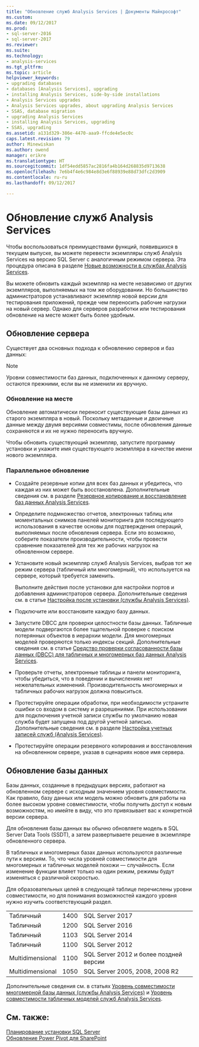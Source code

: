 ```yaml
---
title: "Обновление служб Analysis Services | Документы Майкрософт"
ms.custom: 
ms.date: 09/12/2017
ms.prod:
- sql-server-2016
- sql-server-2017
ms.reviewer: 
ms.suite: 
ms.technology:
- analysis-services
ms.tgt_pltfrm: 
ms.topic: article
helpviewer_keywords:
- upgrading databases
- databases [Analysis Services], upgrading
- installing Analysis Services, side-by-side installations
- Analysis Services upgrades
- Analysis Services upgrades, about upgrading Analysis Services
- SSAS, database migration
- upgrading Analysis Services
- installing Analysis Services, upgrading
- SSAS, upgrading
ms.assetid: a131d329-386e-4470-aaa9-ffcde4e5ec0c
caps.latest.revision: 79
author: Minewiskan
ms.author: owend
manager: erikre
ms.translationtype: HT
ms.sourcegitcommit: 1df54edd5857ac2816fa4b164d268835d9713638
ms.openlocfilehash: 7e6b4f4e6c984e8d3e6f88939e88d73dfc2d3909
ms.contentlocale: ru-ru
ms.lasthandoff: 09/12/2017

---
```

# <a name="upgrade-analysis-services"></a>Обновление служб Analysis Services
  Чтобы воспользоваться преимуществами функций, появившихся в текущем выпуске, вы можете перевести экземпляры служб Analysis Services на версию SQL Server с аналогичным режимом сервера. Эта процедура описана в разделе [Новые возможности в службах Analysis Services](../../analysis-services/what-s-new-in-analysis-services.md).  
  
 Вы можете обновить каждый экземпляр на месте независимо от других экземпляров, выполняемых на том же оборудовании. Но большинство администраторов устанавливают экземпляр новой версии для тестирования приложений, прежде чем переносить рабочие нагрузки на новый сервер. Однако для серверов разработки или тестирования обновление на месте может быть более удобным.  
  
## <a name="server-upgrade"></a>Обновление сервера  
 Существует два основных подхода к обновлению серверов и баз данных:  
  
> [!NOTE]
> Уровни совместимости баз данных, подключенных к данному серверу, остаются прежними, если вы не изменили их вручную.
   
  
### <a name="in-place-upgrade"></a>Обновление на месте  
 Обновление автоматически переносит существующие базы данных из старого экземпляра в новый. Поскольку метаданные и двоичные данные между двумя версиями совместимы, после обновления данные сохраняются и их не нужно переносить вручную.  
  
 Чтобы обновить существующий экземпляр, запустите программу установки и укажите имя существующего экземпляра в качестве имени нового экземпляра.  
  
### <a name="side-by-side-upgrade"></a>Параллельное обновление  
  
-   Создайте резервные копии для всех баз данных и убедитесь, что каждая из них может быть восстановлена. Дополнительные сведения см. в разделе [Резервное копирование и восстановление баз данных Analysis Services](../../analysis-services/multidimensional-models/backup-and-restore-of-analysis-services-databases.md).  
  
-   Определите подмножество отчетов, электронных таблиц или моментальных снимков панелей мониторинга для последующего использования в качестве основы для подтверждения операций, выполняемых после обновления сервера. Если это возможно, соберите показатели производительности, чтобы провести сравнение показателей для тех же рабочих нагрузок на обновленном сервере.  
  
-   Установите новый экземпляр служб Analysis Services, выбрав тот же режим сервера (табличный или многомерный), что используется на сервере, который требуется заменить. 
  
     Выполните действия после установки для настройки портов и добавления администраторов сервера. Дополнительные сведения см. в статье [Настройка после установки &#40;службы Analysis Services&#41;](../../analysis-services/instances/post-install-configuration-analysis-services.md).  
  
-   Подключите или восстановите каждую базу данных.  
  
-   Запустите DBCC для проверки целостности базы данных. Табличные модели подвергаются более тщательной проверке с поиском потерянных объектов в иерархии модели. Для многомерных моделей проверяются только индексы секций. Дополнительные сведения см. в статье [Средство проверки согласованности базы данных &#40;DBCC&#41; для табличных и многомерных баз данных Analysis Services](../../analysis-services/instances/database-consistency-checker-dbcc-for-analysis-services.md).  
  
-   Проверьте отчеты, электронные таблицы и панели мониторинга, чтобы убедиться, что в поведении и вычислениях нет нежелательных изменений. Производительность многомерных и табличных рабочих нагрузок должна повыситься.  
  
-   Протестируйте операции обработки, при необходимости устраните ошибки со входом в систему и разрешениями. При использовании для подключения учетной записи службы по умолчанию новая служба будет запущена под другой учетной записью. Дополнительные сведения см. в разделе [Настройка учетных записей служб &#40;Analysis Services&#41;](../../analysis-services/instances/configure-service-accounts-analysis-services.md).  
  
-   Протестируйте операции резервного копирования и восстановления на обновленном сервере, указав в сценариях новое имя сервера.  
  
## <a name="database-upgrade"></a>Обновление базы данных  
 Базы данных, созданные в предыдущих версиях, работают на обновленном сервере с исходным значением уровня совместимости. Как правило, базу данных или модель можно обновить для работы на более высоком уровне совместимости, чтобы получить доступ к новым возможностям, но имейте в виду, что это привязывает вас к конкретной версии сервера.  
  
 Для обновления базы данных вы обычно обновляете модель в SQL Server Data Tools (SSDT), а затем развертываете решение в экземпляре обновленного сервера.
  
 В табличных и многомерных базах данных используются различные пути к версиям. То, что числа уровней совместимости для многомерных и табличных моделей похожи — случайность.  Если изменение функции влияет только на один режим, режимы будут изменяться с различной скоростью.  
  
 Для образовательных целей в следующей таблице перечислены уровни совместимости, но для понимания возможностей каждого уровня нужно изучить соответствующий раздел.  
  
||||  
|-|-|-|  
|Табличный|1400|SQL Server 2017|
|Табличный|1200|SQL Server 2016|  
|Табличный|1103|SQL Server 2014|  
|Табличный|1100|SQL Server 2012|  
|Multidimensional|1100|SQL Server 2012 и более поздней версии|  
|Multidimensional|1050|SQL Server 2005, 2008, 2008 R2|  
  
 Дополнительные сведения см. в статьях [Уровень совместимости многомерной базы данных &#40;службы Analysis Services&#41;](../../analysis-services/multidimensional-models/compatibility-level-of-a-multidimensional-database-analysis-services.md) и [Уровень совместимости табличных моделей служб Analysis Services](../../analysis-services/tabular-models/compatibility-level-for-tabular-models-in-analysis-services.md).  
  
## <a name="see-also"></a>См. также:  
 [Планирование установки SQL Server](../../sql-server/install/planning-a-sql-server-installation.md)   
 [Обновление Power Pivot для SharePoint](../../database-engine/install-windows/upgrade-power-pivot-for-sharepoint.md)   
  
  

